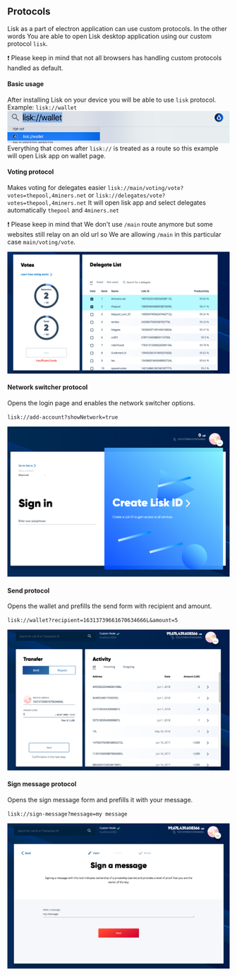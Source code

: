 ## Protocols

Lisk as a part of electron application can use custom protocols.
In the other words You are able to open Lisk desktop application using our custom protocol `lisk`.

:exclamation: Please keep in mind that not all browsers has handling custom protocols handled as default.

#### Basic usage
After installing Lisk on your device you will be able to use `lisk` protocol.
Example: `lisk://wallet`
![Alt text](./assets/lisk_wallet.png?raw=true "Lisk protocol basic")
Everything that comes after `lisk://` is treated as a route so this example will open Lisk app on wallet page.

#### Voting protocol
Makes voting for delegates easier 
`lisk://main/voting/vote?votes=thepool,4miners.net` or `lisk://delegates/vote?votes=thepool,4miners.net`
It will open lisk app and select delegates automatically `thepool` and `4miners.net`

:exclamation: Please keep in mind that We don't use `/main` route anymore but some websites still relay on an old url so We are allowing `/main` in this particular case `main/voting/vote`.

![Alt text](./assets/voting_protocol.png?raw=true "Lisk voting protocol")

#### Network switcher protocol
Opens the login page and enables the network switcher options.

`lisk://add-account?showNetwork=true`

![Alt text](./assets/network_switcher.png?raw=true "Lisk voting protocol")

#### Send protocol
Opens the wallet and prefills the send form with recipient and amount.

`lisk://wallet?recipient=16313739661670634666L&amount=5`

![Alt text](./assets/send.png?raw=true "Lisk voting protocol")

#### Sign message protocol
Opens the sign message form and prefills it with your message.

`lisk://sign-message?message=my message`

![Alt text](./assets/sign_message.png?raw=true "Lisk voting protocol")

